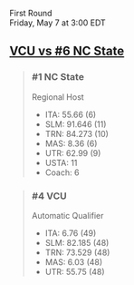 First Round  
Friday, May 7 at 3:00 EDT
## [VCU vs #6 NC State](https://www.ncaa.com/game/5833670) 

> ### #1 NC State  
> Regional Host  
> - ITA: 55.66 (6)  
> - SLM: 91.646 (11)  
> - TRN: 84.273 (10)  
> - MAS: 8.36 (6)  
> - UTR: 62.99 (9)  
> - USTA: 11  
> - Coach: 6  

> ### #4 VCU  
> Automatic Qualifier  
> - ITA: 6.76 (49)  
> - SLM: 82.185 (48)  
> - TRN: 73.529 (48)  
> - MAS: 6.03 (48)  
> - UTR: 55.75 (48)  